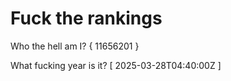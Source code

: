 # Fuck the rankings

Who the hell am I?
{ 11656201 }

What fucking year is it?
[ 2025-03-28T04:40:00Z ]
